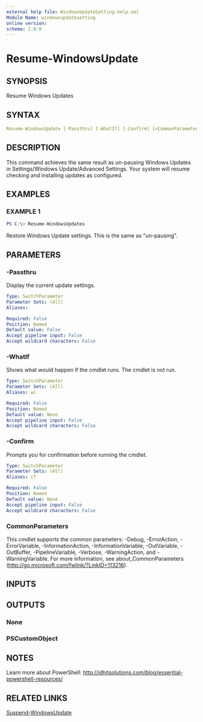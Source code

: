 ```yaml
---
external help file: WindowsUpdateSetting-help.xml
Module Name: windowsupdatesetting
online version:
schema: 2.0.0
---
```


# Resume-WindowsUpdate

## SYNOPSIS

Resume Windows Updates

## SYNTAX

```yaml
Resume-WindowsUpdate [-Passthru] [-WhatIf] [-Confirm] [<CommonParameters>]
```

## DESCRIPTION

This command achieves the same result as un-pausing Windows Updates in Settings/Windows Update/Advanced Settings. Your system will resume checking and installing updates as configured.

## EXAMPLES

### EXAMPLE 1

```powershell
PS C:\> Resume-WindowsUpdates
```

Restore Windows Update settings. This is the same as "un-pausing".

## PARAMETERS

### -Passthru

Display the current update settings.

```yaml
Type: SwitchParameter
Parameter Sets: (All)
Aliases:

Required: False
Position: Named
Default value: False
Accept pipeline input: False
Accept wildcard characters: False
```

### -WhatIf

Shows what would happen if the cmdlet runs. The cmdlet is not run.

```yaml
Type: SwitchParameter
Parameter Sets: (All)
Aliases: wi

Required: False
Position: Named
Default value: None
Accept pipeline input: False
Accept wildcard characters: False
```

### -Confirm

Prompts you for confirmation before running the cmdlet.

```yaml
Type: SwitchParameter
Parameter Sets: (All)
Aliases: cf

Required: False
Position: Named
Default value: None
Accept pipeline input: False
Accept wildcard characters: False
```

### CommonParameters

This cmdlet supports the common parameters: -Debug, -ErrorAction, -ErrorVariable, -InformationAction, -InformationVariable, -OutVariable, -OutBuffer, -PipelineVariable, -Verbose, -WarningAction, and -WarningVariable.
For more information, see about_CommonParameters (http://go.microsoft.com/fwlink/?LinkID=113216).

## INPUTS

## OUTPUTS

### None

### PSCustomObject

## NOTES

Learn more about PowerShell:
http://jdhitsolutions.com/blog/essential-powershell-resources/

## RELATED LINKS

[Suspend-WindowsUpdate]()

